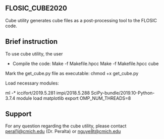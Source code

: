 
**FLOSIC_CUBE2020**
------------

Cube utility generates cube files as a post-processing tool to the 
FLOSIC code.

**Brief instruction**
------------

To use cube utility, the user 

- Compile the code:
 Make -f Makefile.hpcc
 Make -f Makefile.hpcc cube

Mark the get_cube.py file as executable:
 chmod +x get_cube.py

Load necessary modules:

ml -* iccifort/2019.5.281 impi/2018.5.288 SciPy-bundle/2019.10-Python-3.7.4
module load matplotlib
export OMP_NUM_THREADS=8

**Support**
------------
For any question regarding the cube utility, please contact peral1j@cmich.edu (Dr. Peralta) or nguye8t@cmich.edu
